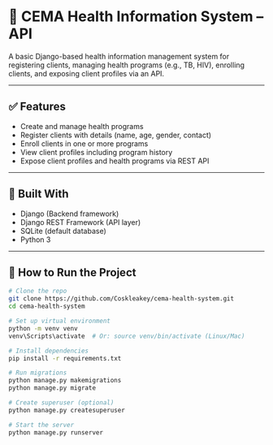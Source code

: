 # 🏥 CEMA Health Information System – API

A basic Django-based health information management system for registering clients, managing health programs (e.g., TB, HIV), enrolling clients, and exposing client profiles via an API.

---

## ✅ Features

- Create and manage health programs
- Register clients with details (name, age, gender, contact)
- Enroll clients in one or more programs
- View client profiles including program history
- Expose client profiles and health programs via REST API

---

## 🔧 Built With

- Django (Backend framework)
- Django REST Framework (API layer)
- SQLite (default database)
- Python 3

---

## 🚀 How to Run the Project

```bash
# Clone the repo
git clone https://github.com/Coskleakey/cema-health-system.git
cd cema-health-system

# Set up virtual environment
python -m venv venv
venv\Scripts\activate  # Or: source venv/bin/activate (Linux/Mac)

# Install dependencies
pip install -r requirements.txt

# Run migrations
python manage.py makemigrations
python manage.py migrate

# Create superuser (optional)
python manage.py createsuperuser

# Start the server
python manage.py runserver

